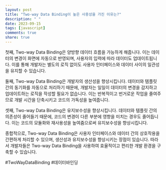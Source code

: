 ```yaml
---
layout: post
title: "Two-way Data Binding이 높은 사용성을 가진 이유는?"
description: " "
date: 2023-09-15
tags: [javascript]
comments: true
share: true
---
```


첫째, Two-way Data Binding은 양방향 데이터 흐름을 가능하게 해줍니다. 이는 데이터의 변경이 화면에 자동으로 반영되며, 사용자의 입력에 따라 데이터도 업데이트됩니다. 이를 통해 개발자는 별도의 로직 없이도 사용자 인터페이스와 데이터 사이의 일관성을 유지할 수 있습니다.

둘째, Two-way Data Binding은 개발자의 생산성을 향상시킵니다. 데이터와 템플릿 간의 동기화를 자동으로 처리하기 때문에, 개발자는 일일이 데이터의 변경을 감지하고 업데이트하는 로직을 작성할 필요가 없습니다. 이는 반복적이고 번거로운 작업을 줄여주므로 개발 시간을 단축시키고 코드의 가독성을 높여줍니다.

셋째, Two-way Data Binding은 유지보수성을 향상시킵니다. 데이터와 템플릿 간의 의존성이 줄어들기 때문에, 코드의 변경이 다른 부분에 영향을 미치는 경우도 줄어듭니다. 이는 코드의 모듈화와 재사용성을 높여줌으로써 유지보수성을 향상시킵니다.

종합적으로, Two-way Data Binding은 사용자 인터페이스와 데이터 간의 상호작용을 간편하게 처리할 수 있으며, 생산성과 유지보수성을 향상시키는 장점이 있습니다. 따라서 개발자들은 Two-way Data Binding을 사용하여 효율적이고 편리한 개발 환경을 구축할 수 있습니다.

#TwoWayDataBinding #데이터바인딩